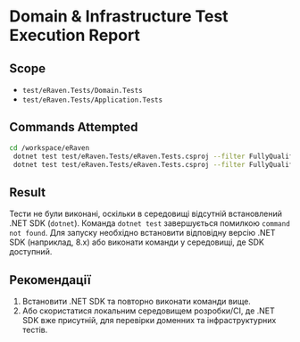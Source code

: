 # Domain & Infrastructure Test Execution Report

## Scope
- `test/eRaven.Tests/Domain.Tests`
- `test/eRaven.Tests/Application.Tests`

## Commands Attempted
```bash
cd /workspace/eRaven
 dotnet test test/eRaven.Tests/eRaven.Tests.csproj --filter FullyQualifiedName~Domain
 dotnet test test/eRaven.Tests/eRaven.Tests.csproj --filter FullyQualifiedName~Infrastructure
```

## Result
Тести не були виконані, оскільки в середовищі відсутній встановлений .NET SDK (`dotnet`). Команда `dotnet test` завершується помилкою `command not found`. Для запуску необхідно встановити відповідну версію .NET SDK (наприклад, 8.x) або виконати команди у середовищі, де SDK доступний.

## Рекомендації
1. Встановити .NET SDK та повторно виконати команди вище.
2. Або скористатися локальним середовищем розробки/CI, де .NET SDK вже присутній, для перевірки доменних та інфраструктурних тестів.
